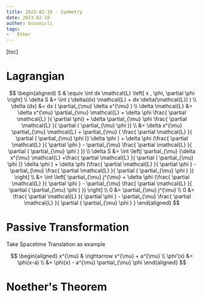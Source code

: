 ```yaml
---
title: 2023-02-18 - Symmetry
date: 2023-02-18
author: bosonicli
tags:
-   Ether
---
```


[toc]

# Lagrangian

$$
\begin{aligned}
    S & \equiv \int dx \mathcal{L} \left[ x , \phi, \partial \phi \right]   \\
    \delta S &= \int ( \delta(dx) \mathcal{L} + dx \delta(\mathcal{L}) )    \\
    \delta (dx) &= dx ( \partial_{\mu} \delta x^{\mu} )    \\
    \delta \mathcal{L} &= \delta x^{\mu} \partial_{\mu} \mathcal{L} + \delta \phi \frac{ \partial \mathcal{L} }{ \partial \phi} + \delta \partial_{\mu} \phi \frac{ \partial \mathcal{L} }{ \partial ( \partial_{\mu} \phi )} \\
    &= \delta x^{\mu} \partial_{\mu} \mathcal{L} + \partial_{\mu} ( \frac{ \partial \mathcal{L} }{ \partial ( \partial_{\mu} \phi )} \delta \phi ) + \delta \phi (\frac{ \partial \mathcal{L} }{ \partial \phi } - \partial_{\mu} \frac{ \partial \mathcal{L} }{ \partial ( \partial_{\mu} \phi ) })    \\
    \delta S &= \int \left[ \partial_{\mu} (\delta x^{\mu} \mathcal{L} +\frac{ \partial \mathcal{L} }{ \partial ( \partial_{\mu} \phi )} \delta \phi ) + \delta \phi (\frac{ \partial \mathcal{L} }{ \partial \phi } - \partial_{\mu} \frac{ \partial \mathcal{L} }{ \partial ( \partial_{\mu} \phi ) }) \right] \\
    &= \int \left[ \partial_{\mu} j^{\mu} + \delta \phi (\frac{ \partial \mathcal{L} }{ \partial \phi } - \partial_{\mu} \frac{ \partial \mathcal{L} }{ \partial ( \partial_{\mu} \phi ) }) \right] \\
    0 &= \partial_{\mu} j^{\mu} \\
    0 &= \frac{ \partial \mathcal{L} }{ \partial \phi } - \partial_{\mu} \frac{ \partial \mathcal{L} }{ \partial ( \partial_{\mu} \phi ) }
\end{aligned}
$$

# Passive Transformation

Take Spacetime Translation as example

$$
\begin{aligned}
    x^{\mu} & \rightarrow x^{\mu} + a^{\mu} \\
    \phi'(x) &= \phi(x-a)   \\
    &= \phi(x) - a^{\mu} \partial_{\mu} \phi
\end{aligned}
$$

# Noether's Theorem
